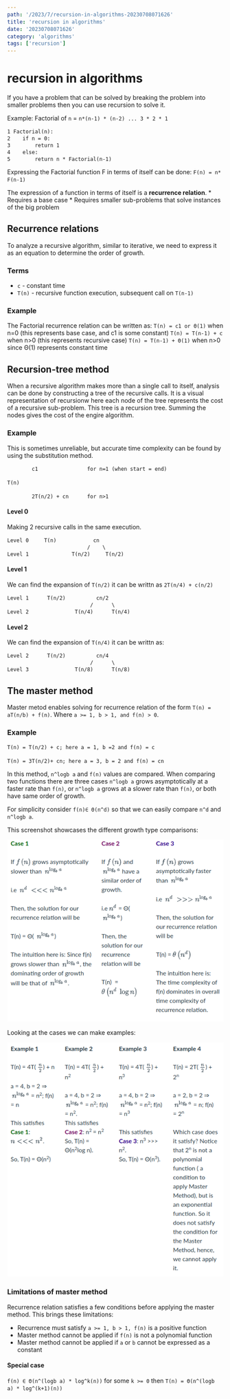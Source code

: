 ```yaml
---
path: '/2023/7/recursion-in-algorithms-20230708071626'
title: 'recursion in algorithms'
date: '20230708071626'
category: 'algorithms'
tags: ['recursion']
---
```


# recursion in algorithms
If you have a problem that can be solved by breaking the problem into smaller problems
then you can use recursion to solve it.

Example:
Factorial of `n` = `n*(n-1) * (n-2) ... 3 * 2 * 1`

```
1 Factorial(n):
2    if n = 0:
3        return 1
4    else:
5        return n * Factorial(n-1)
```


Expressing the Factorial function F in terms of itself can be done:
`F(n) = n* F(n-1)`

The expression of a function in terms of itself is a **recurrence relation**.
    * Requires a base case
    * Requires smaller sub-problems that solve instances of the big problem

## Recurrence relations
To analyze a recursive algorithm, similar to iterative, we need to express it as
an equation to determine the order of growth.

### Terms
* `c` - constant time
* `T(n)` - recursive function execution, subsequent call on `T(n-1)`

### Example
The Factorial recurrence relation can be written as:
`T(n) = c1 or Θ(1)` when n=0 (this represents base case, and c1 is some constant)
`T(n) = T(n-1) + c` when n>0 (this represents recursive case)
`T(n) = T(n-1) + Θ(1)` when n>0 since Θ(1) represents constant time

## Recursion-tree method
When a recursive algorithm makes more than a single call to itself, analysis
can be done by constructing a tree of the recursive calls. It is a visual representation
of recursionw here each node of the tree represents the cost of a recursive sub-problem.
This tree is a recursion tree. Summing the nodes gives the cost of the engire algorithm.

### Example
This is sometimes unreliable, but accurate time complexity can be found by using
the substitution method.

```
        c1                for n=1 (when start = end)

T(n)

        2T(n/2) + cn      for n>1
```

#### Level 0
Making 2 recursive calls in the same execution.
```
Level 0     T(n)            cn
                          /    \
Level 1              T(n/2)     T(n/2)
```

#### Level 1
We can find the expansion of `T(n/2)` it can be writtn as `2T(n/4) + c(n/2)`
```
Level 1      T(n/2)          cn/2
                           /      \
Level 2               T(n/4)      T(n/4)
```

#### Level 2
We can find the expansion of `T(n/4)` it can be writtn as:
```
Level 2      T(n/2)          cn/4
                           /      \
Level 3               T(n/8)      T(n/8)
```

## The master method
Master metod enables solving for recurrence relation of the form `T(n) = aT(n/b) + f(n)`.
Where `a >= 1, b > 1, and f(n) > 0`.

### Example
```
T(n) = T(n/2) + c; here a = 1, b =2 and f(n) = c

T(n) = 3T(n/2)+ cn; here a = 3, b = 2 and f(n) = cn
```

In this method, `n^logb a` and `f(n)` values are compared. When comparing two
functions there are three cases `n^logb a` grows asymptotically at a faster rate
than `f(n)`, or `n^logb a` grows at a slower rate than `f(n)`, or both have same order
of growth.

For simplicity consider `f(n)∈ Θ(n^d)` so that we can easily compare `n^d` and `n^logb a`.

This screenshot showcases the different growth type comparisons:

![3 cases of growth types](./20230708080215-img-1.png)

Looking at the cases we can make examples:

![Cases of master method](./20230708080327-img-2.png)

### Limitations of master method
Recurrence relation satisfies a few conditions before applying the master method.
This brings these limitations:
* Recurrence must satisfy `a >= 1, b > 1, f(n)` is a positive function
* Master method cannot be applied if `f(n)` is not a polynomial function
* Master method cannot be applied if `a` or `b` cannot be expressed as a constant

#### Special case
`f(n) ∈ Θ(n^(logb a) * log^k(n))` for some `k >= 0` then `T(n) = Θ(n^(logb a) * log^(k+1)(n))`

